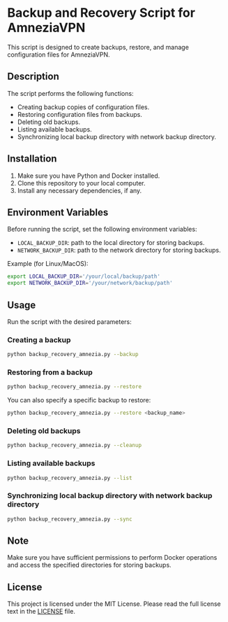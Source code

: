 
# Backup and Recovery Script for AmneziaVPN

This script is designed to create backups, restore, and manage configuration files for AmneziaVPN.

## Description

The script performs the following functions:
- Creating backup copies of configuration files.
- Restoring configuration files from backups.
- Deleting old backups.
- Listing available backups.
- Synchronizing local backup directory with network backup directory.

## Installation

1. Make sure you have Python and Docker installed.
2. Clone this repository to your local computer.
3. Install any necessary dependencies, if any.

## Environment Variables

Before running the script, set the following environment variables:
- `LOCAL_BACKUP_DIR`: path to the local directory for storing backups.
- `NETWORK_BACKUP_DIR`: path to the network directory for storing backups.

Example (for Linux/MacOS):
```bash
export LOCAL_BACKUP_DIR='/your/local/backup/path'
export NETWORK_BACKUP_DIR='/your/network/backup/path'
```

## Usage

Run the script with the desired parameters:

### Creating a backup
```bash
python backup_recovery_amnezia.py --backup
```

### Restoring from a backup
```bash
python backup_recovery_amnezia.py --restore
```
You can also specify a specific backup to restore:
```bash
python backup_recovery_amnezia.py --restore <backup_name>
```

### Deleting old backups
```bash
python backup_recovery_amnezia.py --cleanup
```

### Listing available backups
```bash
python backup_recovery_amnezia.py --list
```

### Synchronizing local backup directory with network backup directory
```bash
python backup_recovery_amnezia.py --sync
```

## Note

Make sure you have sufficient permissions to perform Docker operations and access the specified directories for storing backups.

## License

This project is licensed under the MIT License. Please read the full license text in the [LICENSE](LICENSE) file.
